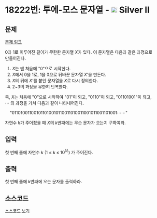 # 18222번: 투에-모스 문자열 - <img src="https://static.solved.ac/tier_small/9.svg" style="height:20px" /> Silver II

<!-- performance -->

<!-- 문제 제출 후 깃허브에 푸시를 했을 때 제출한 코드의 성능이 입력될 공간입니다.-->

<!-- end -->

## 문제

[문제 링크](https://boj.kr/18222)


<p>0과 1로 이루어진 길이가 무한한 문자열 <em>X</em>가 있다. 이 문자열은 다음과 같은 과정으로 만들어진다.</p>

<ol>
<li><em>X</em>는 맨 처음에 "0"으로 시작한다.&nbsp;</li>
<li><em>X</em>에서 0을 1로, 1을 0으로&nbsp;뒤바꾼 문자열 <em>X'</em>을 만든다.</li>
<li><em>X</em>의 뒤에 <em>X'</em>를 붙인 문자열을 <em>X</em>로 다시 정의한다.&nbsp;</li>
<li>2~3의 과정을 무한히 반복한다.</li>
</ol>

<p>즉, <em>X</em>는 처음에 "0"으로 시작하여 "01"이 되고, "0110"이 되고, "01101001"이 되고, ⋯&nbsp;의 과정을 거쳐 다음과 같이 나타내어진다.</p>

<p>&nbsp;&nbsp; &nbsp;"011010011001011010010110011010011001011001101001⋯⋯"</p>

<p>자연수 <em>k</em>가 주어졌을 때 <em>X</em>의 <em>k</em>번째에는 무슨 문자가 오는지 구하여라.</p>



## 입력


<p>첫 번째 줄에 자연수 <em>k</em> (1 ≤&nbsp;<em>k</em> ≤&nbsp;10<sup>18</sup>) 가 주어진다.</p>



## 출력


<p>첫 번째 줄에 <em>k</em>번째에 오는 문자를 출력하라.</p>



## 소스코드

[소스코드 보기](투에-모스%20문자열.cpp)